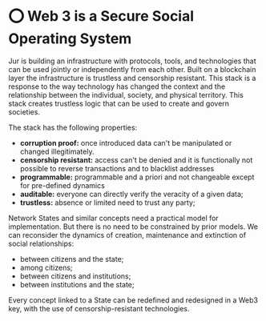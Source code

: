 # ⭕ Web 3 is a Secure Social Operating System

Jur is building an infrastructure with protocols, tools, and technologies that can be used jointly or independently from each other. Built on a blockchain layer the infrastructure is trustless and censorship resistant. This stack is a response to the way technology has changed the context and the relationship between the individual, society, and physical territory. This stack creates trustless logic that can be used to create and govern societies.

The stack has the following properties:

* **corruption proof:** once introduced data can't be manipulated or changed illegitimately.&#x20;
* **censorship resistant:** access can't be denied and it is functionally not possible to reverse transactions and to blacklist addresses&#x20;
* **programmable:** programmable and a priori and not changeable except for pre-defined dynamics
* **auditable:** everyone can directly verify the veracity of a given data;
* **trustless:** absence or limited need to trust any party;



Network States and similar concepts need a practical model for implementation. But there is no need to be constrained by prior models. We can reconsider the dynamics of creation, maintenance and extinction of social relationships:

* between citizens and the state;
* among citizens;
* between citizens and institutions;
* between institutions and the state;

Every concept linked to a State can be redefined and redesigned in a Web3 key, with the use of censorship-resistant technologies.
